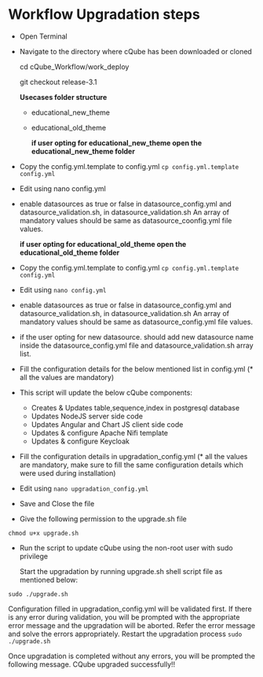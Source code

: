 # Workflow Upgradation steps

* Open Terminal
* Navigate to the directory where cQube has been downloaded or cloned

  cd cQube\_Workflow/work\_deploy

  git checkout release-3.1

  **Usecases folder structure**

  * educational\_new\_theme
  * educational\_old\_theme

    **if user opting for educational\_new\_theme open the educational\_new\_theme folder**

* Copy the config.yml.template to config.yml `cp config.yml.template config.yml`
* Edit using nano config.yml
* enable datasources as true or false in datasource\_config.yml and datasource\_validation.sh, in datasource\_validation.sh  An array of mandatory values should be same as datasource\_coonfig.yml file values. 

  **if user opting for educational\_old\_theme open the educational\_old\_theme folder**

* Copy the config.yml.template to config.yml `cp config.yml.template config.yml`
* Edit using `nano config.yml`
* enable datasources as true or false in datasource\_config.yml and datasource\_validation.sh, in datasource\_validation.sh  An array of mandatory values should be same as datasource\_config.yml file values.
* if the user opting for new datasource.  should add new datasource name inside the datasource\_config.yml file and datasource\_validation.sh array list.
* Fill the configuration details for the below mentioned list in config.yml \(\* all the values are mandatory\)
* This script will update the below cQube components:
  * Creates & Updates table,sequence,index in postgresql database
  * Updates NodeJS server side code
  * Updates Angular and Chart JS client side code
  * Updates & configure Apache Nifi template
  * Updates & configure Keycloak
* Fill the configuration details in upgradation\_config.yml \(\* all the values are mandatory, make sure to fill the same configuration details which were used during installation\)
* Edit using `nano upgradation_config.yml`
* Save and Close the file
* Give the following permission to the upgrade.sh file

```text
chmod u+x upgrade.sh
```

* Run the script to update cQube using the non-root user with sudo privilege

  Start the upgradation by running upgrade.sh shell script file as mentioned below:

```text
sudo ./upgrade.sh
```

Configuration filled in upgradation\_config.yml will be validated first. If there is any error during validation, you will be prompted with the appropriate error message and the upgradation will be aborted. Refer the error message and solve the errors appropriately. Restart the upgradation process `sudo ./upgrade.sh`

Once upgradation is completed without any errors, you will be prompted the following message. CQube upgraded successfully!!

